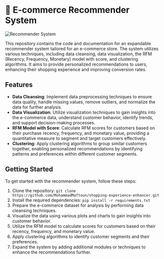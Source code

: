 # 🛒 E-commerce Recommender System

![Recommender System](recommender_system.png)

This repository contains the code and documentation for an expandable recommender system tailored for an e-commerce store. The system utilizes various techniques, including data cleansing, data visualization, the RFM (Recency, Frequency, Monetary) model with score, and clustering algorithms. It aims to provide personalized recommendations to users, enhancing their shopping experience and improving conversion rates.

## Features

- **Data Cleansing**: Implement data preprocessing techniques to ensure data quality, handle missing values, remove outliers, and normalize the data for further analysis.
- **Data Visualization**: Utilize visualization techniques to gain insights into the e-commerce data, understand customer behavior, identify trends, and support decision-making processes.
- **RFM Model with Score**: Calculate RFM scores for customers based on their purchase recency, frequency, and monetary value, providing a quantitative measure to segment and target customers effectively.
- **Clustering**: Apply clustering algorithms to group similar customers together, enabling personalized recommendations by identifying patterns and preferences within different customer segments.

## Getting Started

To get started with the recommender system, follow these steps:

1. Clone the repository: `git clone https://github.com/MohammadMaftoun/shopping-experience-enhancer.git`
2. Install the required dependencies: `pip install -r requirements.txt`
3. Prepare the e-commerce dataset for analysis by performing data cleansing techniques.
4. Visualize the data using various plots and charts to gain insights into customer behavior.
5. Utilize the RFM model to calculate scores for customers based on their recency, frequency, and monetary value.
6. Apply clustering algorithms to identify customer segments and their preferences.
7. Expand the system by adding additional modules or techniques to enhance the recommendations further.

